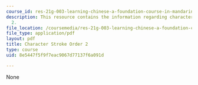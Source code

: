 ```yaml
---
course_id: res-21g-003-learning-chinese-a-foundation-course-in-mandarin-spring-2011
description: This resource contains the information regarding character stroke order
  2.
file_location: /coursemedia/res-21g-003-learning-chinese-a-foundation-course-in-mandarin-spring-2011/8e5447f5f9f7eac9067d77137f6a091d_MITRES_21G_003S11_stroke02.pdf
file_type: application/pdf
layout: pdf
title: Character Stroke Order 2
type: course
uid: 8e5447f5f9f7eac9067d77137f6a091d

---
```

None